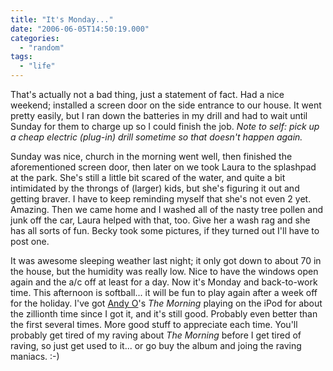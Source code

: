 ```yaml
---
title: "It's Monday..."
date: "2006-06-05T14:50:19.000"
categories: 
  - "random"
tags: 
  - "life"
---
```


That's actually not a bad thing, just a statement of fact. Had a nice weekend; installed a screen door on the side entrance to our house. It went pretty easily, but I ran down the batteries in my drill and had to wait until Sunday for them to charge up so I could finish the job. _Note to self: pick up a cheap electric (plug-in) drill sometime so that doesn't happen again._

Sunday was nice, church in the morning went well, then finished the aforementioned screen door, then later on we took Laura to the splashpad at the park. She's still a little bit scared of the water, and quite a bit intimidated by the throngs of (larger) kids, but she's figuring it out and getting braver. I have to keep reminding myself that she's not even 2 yet. Amazing. Then we came home and I washed all of the nasty tree pollen and junk off the car, Laura helped with that, too. Give her a wash rag and she has all sorts of fun. Becky took some pictures, if they turned out I'll have to post one.

It was awesome sleeping weather last night; it only got down to about 70 in the house, but the humidity was really low. Nice to have the windows open again and the a/c off at least for a day. Now it's Monday and back-to-work time. This afternoon is softball... it will be fun to play again after a week off for the holiday. I've got [Andy O](http://www.andrewosenga.com)'s _The Morning_ playing on the iPod for about the zillionth time since I got it, and it's still good. Probably even better than the first several times. More good stuff to appreciate each time. You'll probably get tired of my raving about _The Morning_ before I get tired of raving, so just get used to it... or go buy the album and joing the raving maniacs. :-)
